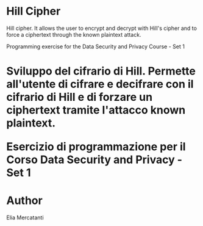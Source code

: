 # Hill Cipher

Hill cipher. It allows the user to encrypt and decrypt with Hill's cipher and to force a
ciphertext through the known plaintext attack.

Programming exercise for the Data Security and Privacy Course - Set 1

<h1>

Sviluppo del cifrario di Hill. Permette all'utente di cifrare e decifrare con il cifrario di Hill e di forzare un 
ciphertext tramite l'attacco known plaintext.

Esercizio di programmazione per il Corso Data Security and Privacy - Set 1

# Author
Elia Mercatanti